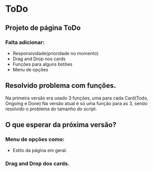 # ToDo

## Projeto de página ToDo

### Falta adicionar:

* Responsividade(prioridade no momento)
* Drag and Drop nos cards
* Funções para alguns botões
* Menu de opções

## Resolvido problema com funções.

 Na primeira versão era usado 3 funções, uma para cada Card(Todo, Ongoing e Done)
 Na versão atual é só uma função para as 3, sendo resolvido o problema do tamanho do script.

## O que esperar da próxima versão?

### Menu de opções como:

* Estilo da página em geral.

### Drag and Drop dos cards.
